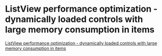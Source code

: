 # ListView performance optimization - dynamically loaded controls with large memory consumption in items
[ListView performance optimization - dynamically loaded controls with large memory consumption in items](https://aiwithcloud.com/2022/09/19/listview_performance_optimization___dynamically_loaded_controls_with_large_memory_consumption_in_items/)